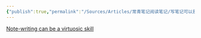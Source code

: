 ```yaml
---
{"publish":true,"permalink":"/Sources/Articles/常青笔记阅读笔记/写笔记可以是高超的技能.md","title":"写笔记可以是高超的技能","created":"2022-08-11","modified":"2023-03-14","published":"2025-07-09T00:03:44.103+08:00","tags":["review"],"cssclasses":""}
---
```


[Note-writing can be a virtuosic skill](https://notes.andymatuschak.org/z4erJ1AQZ28DEMUv3p7AfGNqooWp8pLUVFnQ8)